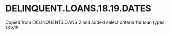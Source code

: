 # DELINQUENT.LOANS.18.19.DATES
Copied from DELINQUENT.LOANS.2 and added select criteria for loan types 18 &amp;19
